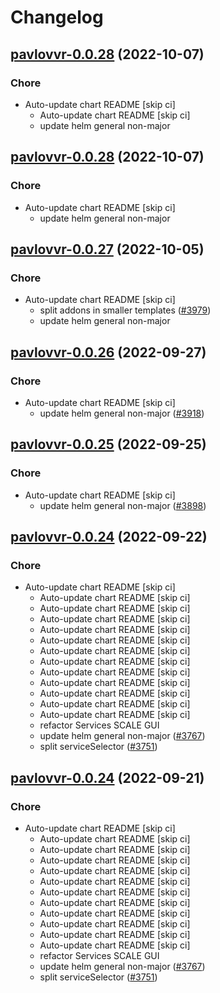 # Changelog



## [pavlovvr-0.0.28](https://github.com/truecharts/charts/compare/pavlovvr-0.0.27...pavlovvr-0.0.28) (2022-10-07)

### Chore

- Auto-update chart README [skip ci]
  - Auto-update chart README [skip ci]
  - update helm general non-major




## [pavlovvr-0.0.28](https://github.com/truecharts/charts/compare/pavlovvr-0.0.27...pavlovvr-0.0.28) (2022-10-07)

### Chore

- Auto-update chart README [skip ci]
  - update helm general non-major




## [pavlovvr-0.0.27](https://github.com/truecharts/charts/compare/pavlovvr-0.0.26...pavlovvr-0.0.27) (2022-10-05)

### Chore

- Auto-update chart README [skip ci]
  - split addons in smaller templates ([#3979](https://github.com/truecharts/charts/issues/3979))
  - update helm general non-major




## [pavlovvr-0.0.26](https://github.com/truecharts/charts/compare/pavlovvr-0.0.25...pavlovvr-0.0.26) (2022-09-27)

### Chore

- Auto-update chart README [skip ci]
  - update helm general non-major ([#3918](https://github.com/truecharts/charts/issues/3918))




## [pavlovvr-0.0.25](https://github.com/truecharts/charts/compare/pavlovvr-0.0.24...pavlovvr-0.0.25) (2022-09-25)

### Chore

- Auto-update chart README [skip ci]
  - update helm general non-major ([#3898](https://github.com/truecharts/charts/issues/3898))




## [pavlovvr-0.0.24](https://github.com/truecharts/charts/compare/pavlovvr-0.0.23...pavlovvr-0.0.24) (2022-09-22)

### Chore

- Auto-update chart README [skip ci]
  - Auto-update chart README [skip ci]
  - Auto-update chart README [skip ci]
  - Auto-update chart README [skip ci]
  - Auto-update chart README [skip ci]
  - Auto-update chart README [skip ci]
  - Auto-update chart README [skip ci]
  - Auto-update chart README [skip ci]
  - Auto-update chart README [skip ci]
  - Auto-update chart README [skip ci]
  - Auto-update chart README [skip ci]
  - Auto-update chart README [skip ci]
  - Auto-update chart README [skip ci]
  - refactor Services SCALE GUI
  - update helm general non-major ([#3767](https://github.com/truecharts/charts/issues/3767))
  - split serviceSelector ([#3751](https://github.com/truecharts/charts/issues/3751))




## [pavlovvr-0.0.24](https://github.com/truecharts/charts/compare/pavlovvr-0.0.23...pavlovvr-0.0.24) (2022-09-21)

### Chore

- Auto-update chart README [skip ci]
  - Auto-update chart README [skip ci]
  - Auto-update chart README [skip ci]
  - Auto-update chart README [skip ci]
  - Auto-update chart README [skip ci]
  - Auto-update chart README [skip ci]
  - Auto-update chart README [skip ci]
  - Auto-update chart README [skip ci]
  - Auto-update chart README [skip ci]
  - Auto-update chart README [skip ci]
  - Auto-update chart README [skip ci]
  - Auto-update chart README [skip ci]
  - refactor Services SCALE GUI
  - update helm general non-major ([#3767](https://github.com/truecharts/charts/issues/3767))
  - split serviceSelector ([#3751](https://github.com/truecharts/charts/issues/3751))
